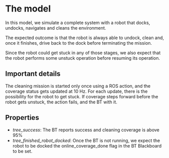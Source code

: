 # The model

In this model, we simulate a complete system with a robot that docks, undocks, navigates and cleans the environment.

The expected outcome is that the robot is always able to undock, clean and, once it finishes, drive back to the dock before terminating the mission.

Since the robot could get stuck in any of those stages, we also expect that the robot performs some unstuck operation before resuming its operation.


## Important details

The cleaning mission is started only once using a ROS action, and the coverage status gets updated at 10 Hz. For each update, there is the possibility for the robot to get stuck.
If coverage steps forward before the robot gets unstuck, the action fails, and the BT with it.

## Properties

* *tree_success*: The BT reports success and cleaning coverage is above 95%
* *tree_finished_robot_docked*: Once the BT is not running, we expect the robot to be docked the online_coverage_done flag in the BT Blackboard to be set.
